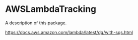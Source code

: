 # AWSLambdaTracking

A description of this package.

https://docs.aws.amazon.com/lambda/latest/dg/with-sqs.html
